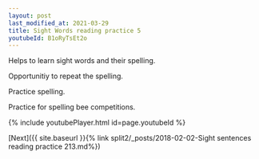 ```yaml
---
layout: post
last_modified_at: 2021-03-29
title: Sight Words reading practice 5
youtubeId: B1oRyTsEt2o
---
```

 
 
Helps to learn sight words and their spelling.

Opportunitiy to repeat the spelling. 

Practice spelling. 
 
Practice for spelling bee competitions. 
 
{% include youtubePlayer.html id=page.youtubeId %}
 
 

[Next]({{ site.baseurl }}{% link  split2/_posts/2018-02-02-Sight sentences reading practice 213.md%})
 
